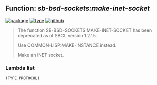 ## Function: ***sb-bsd-sockets:make-inet-socket***
[![package](https://img.shields.io/badge/Package-SB--BSD--SOCKETS-5f9ea0.svg?style=social&colorA=999999)](../) [![type](https://img.shields.io/badge/Type-Function-5f9ea0.svg?style=social&colorA=999999)](../#function) [![github](https://img.shields.io/badge/GitHub-View_the_source-5f9ea0.svg?style=social&colorA=999999&logo=github)](https://github.com/sbcl/sbcl/blob/master/contrib/sb-bsd-sockets/inet4.lisp/) 

> The function SB-BSD-SOCKETS:MAKE-INET-SOCKET has been deprecated as of SBCL version 1.2.15.
> 
> Use COMMON-LISP:MAKE-INSTANCE instead.
> 
> Make an INET socket.

### Lambda list
```
(TYPE PROTOCOL)
```
